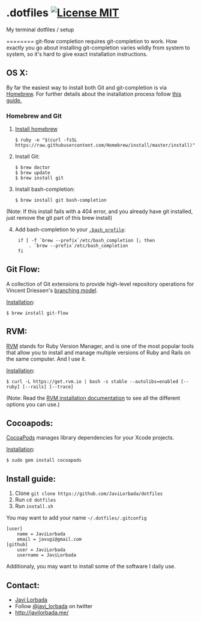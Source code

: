 .dotfiles [![License MIT](https://img.shields.io/badge/license-MIT-blue.svg?style=flat)](https://github.com/JaviLorbada/JLTMDbClient/blob/master/LICENSE)
========

My terminal dotfiles / setup

========
git-flow completion requires git-completion to work. How exactly you go about installing git-completion varies wildly from system to system, so it's hard to give exact installation instructions. 


## OS X:

By far the easiest way to install both Git and git-completion is via [Homebrew](http://brew.sh/). For further details about the installation process follow [this guide.](http://www.moncefbelyamani.com/how-to-install-xcode-homebrew-git-rvm-ruby-on-mac/)

### Homebrew and Git

1. [Install homebrew](http://brew.sh/)

	```
	$ ruby -e "$(curl -fsSL https://raw.githubusercontent.com/Homebrew/install/master/install)"
	```
2. Install Git:

	```
	$ brew doctor
	$ brew update
	$ brew install git
	```
 
3. Install bash-completion: 

	```
	$ brew install git bash-completion
	``` 
		
(Note: If this install fails with a 404 error, and you already have git installed, just remove the git part of this brew install)
	
4. Add bash-completion to your [`.bash_profile`](https://github.com/JaviLorbada/dotfiles/blob/master/.bash_profile):

        if [ -f `brew --prefix`/etc/bash_completion ]; then
            . `brew --prefix`/etc/bash_completion
        fi

## Git Flow:

A collection of Git extensions to provide high-level repository operations for Vincent Driessen's [branching model](http://nvie.com/posts/a-successful-git-branching-model/).

[Installation](https://github.com/nvie/gitflow/wiki/Mac-OS-X):

	$ brew install git-flow

## RVM:

[RVM](https://rvm.io/) stands for Ruby Version Manager, and is one of the most popular tools that allow you to install and manage multiple versions of Ruby and Rails on the same computer. And I use it.

[Installation](https://github.com/wayneeseguin/rvm#installation):

	$ curl -L https://get.rvm.io | bash -s stable --autolibs=enabled [--ruby] [--rails] [--trace]

	
(Note: Read the [RVM installation documentation](https://github.com/wayneeseguin/rvm#installation) to see all the different options you can use.)

## Cocoapods:

[CocoaPods](http://cocoapods.org/) manages library dependencies for your Xcode projects.

[Installation](http://guides.cocoapods.org/using/getting-started.html#installation):

	$ sudo gem install cocoapods

## Install guide:

1. Clone `git clone https://github.com/JaviLorbada/dotfiles`
2. Run `cd dotfiles`
3. Run `install.sh`

You may want to add your name `~/.dotfiles/.gitconfig`

```
[user]
    name = JaviLorbada
    email = javugi@gmail.com
[github]
    user = JaviLorbada
    username = JaviLorbada
```

Additionaly, you may want to install some of the software I daily use.


## Contact:

- [Javi Lorbada](mailto:javugi@gmail.com) 
- Follow [@javi_lorbada](https://twitter.com/javi_lorbada) on twitter
- http://javilorbada.me/
